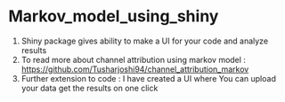 # Markov_model_using_shiny

1) Shiny package gives ability to make a UI for your code and analyze results 
2) To read more about channel attribution using markov model : https://github.com/Tusharjoshi94/channel_attribution_markov 
3) Further extension to code : I have created a UI where You can upload your data get the results on one click  
